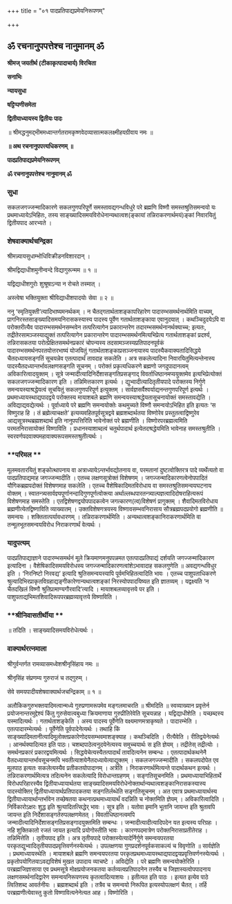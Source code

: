 +++
title = "०१ पादप्रतिपाद्यप्रमेयनिरूपणम्"

+++


## ॐ रचनानुपपत्तेश्च नानुमानम् ॐ

**श्रीमज् जयतीर्थ (टीकाकृत्पादाचार्य) विरचिता**

**सनाभिः**

**न्यायसुधा**

**षट्टिप्पणीसमेता**

**द्वितीयाध्यायस्य द्वितीयः पादः**

॥ श्रीमद्धनुमद्भीममध्वान्तर्गतरामकृष्णवेदव्यासात्मकलक्ष्मीहयग्रीवाय नमः ॥

**॥ अथ रचनानुपपत्त्यधिकरणम् ॥**

**पादप्रतिपाद्यप्रमेयनिरूपणम्**

**ॐ रचनानुपपत्तेश्च नानुमानम् ॐ**

### **सुधा**

सकलजगज्जन्मादिकारणे सकलगुणपरिपूर्णे समस्तावद्यगन्धविधुरे परे ब्रह्मणि विष्णौ समस्तश्रुतिसमन्वयो यः प्रथमाध्यायेऽभिहितः, तस्य साङ्ख्यादिसमयविरोधेनान्यथात्वश(ङ्कायां तन्निराकरणार्थमयं)ङ्कां निवारयितुं द्वितीयपाद आरभ्यते ।

### **शेषवाक्यार्थचन्द्रिका**

श्रीमन्न्यायसुधाम्भोधिविक्रीडनविशारदान् ।

श्रीमद्विद्याधीशमुनीन्वन्दे विद्यागुरून्मम ॥ १ ॥

यद्विद्याधीशगुरोः शुश्रूषाऽन्या न रोचते तस्मात् ।

अस्त्वेषा भक्तियुक्ता श्रीविद्याधीशपादयोः सेवा ॥ २ ॥

ननु ‘स्मृतियुक्ती’त्यादिभाष्यमनर्थकम् । न चैतद्गतार्थताशङ्कापरिहारेण पादारम्भसमर्थनार्थमिति वाच्यम्, प्रागनिरस्तसाङ्ख्यादिसमयनिरासकस्यास्य पादस्य पूर्वेण गतार्थताशङ्काया एवानुदयात् । कथञ्चिदुदयेऽपि वा परोक्तरीत्यैव पादारम्भसमर्थनसम्भवेन तत्परित्यागेन प्रकारान्तरेण तदारम्भसमर्थनानर्थक्याच्च; इत्यतः, तद्रीतेरसामञ्जस्याद्युक्तं तत्परित्यागेन प्रकारान्तरेण पादारम्भसमर्थनमित्यभिप्रेत्य गतार्थताशङ्कां प्रदर्श्य, तन्निरासकतया परोत्प्रेक्षितसमर्थनप्रकारं चोपन्यस्य तदसामञ्जस्यप्रतिपादनपूर्वकं पादारम्भसमर्थनपरतयोत्तरभाष्यं योजयितुं गतार्थताशङ्काप्रसञ्जनायास्य पादस्यैकवाक्यतादिसिद्धये चैतदध्यायसङ्गतिं सूचयन्नेव एतत्पादार्थं तावदाह सकलेति । अत्र सकलेत्यादिना निवारयितुमित्यन्तेनास्य पादस्यैतदध्यान्तर्भावलक्षणसङ्गति सूचनम् । परोक्तं प्रकृत्यधिकरणे ब्रह्मणो जगदुपादानत्वम् अविकारित्वादयुक्तम् । सूत्रे जन्मादीत्यादिनिर्देशासङ्गतिप्रसङ्गाद् विवर्ताधिष्ठानमप्ययुक्तमेव इत्यभिप्रेत्योक्तं सकलजगज्जन्मादिकारण इति । तन्निमित्तकारण इत्यर्थः । द्युभ्वादीत्यादितृतीयपादे परोक्तस्य निर्गुणे समन्वयस्याश्रद्धेयत्वं सूचयितुं सकलगुणपरिपूर्ण इत्युक्तम् । सार्वज्ञसर्वैश्वर्याद्यनन्तगुणपरिपूर्ण इत्यर्थः । प्रथमाध्यायस्थाद्यपादद्वये परोक्तस्य मायाशबले ब्रह्मणि समन्वयस्याश्रद्धेयतासूचनायोक्तं समस्तावद्येति । अविद्याद्यवद्येत्यर्थः । पूर्वाध्याये परे ब्रह्मणि समन्वयोक्तेः कथमुच्यते विष्णौ समन्वयोऽभिहित इति इत्यतः ‘स विष्णुराह हि । तं ब्रह्मेत्याचक्षते’ इत्यव्यवहितपूर्वसूत्रद्वये ब्रह्मशब्दार्थतया विष्णोरेव प्रस्तुतत्वाद्विष्णुरेव आद्यसूत्रस्थब्रह्मशब्दार्थ इति नानुपपत्तिरिति भावेनोक्तं परे ब्रह्मणीति । विष्णोरपरब्रह्मत्वमिति परमतनिरासायोक्तं विष्णाविति । प्रधानस्याशाब्दत्वं चतुर्थपादार्थ इत्येतदश्रद्धेयमिति भावेनाह समस्तश्रुतीति । स्वरवर्णपदवाक्यमहावाक्यरूपसमस्तश्रुतीत्यर्थः ।

### **परिमल **

मूलमवतारयितुं शङ्कोत्थापनाय वा अत्राध्यायेऽन्तर्भावद्योतनाय वा, परमतानां दुष्टत्वोक्तिरत्र पादे व्यर्थेत्यतो वा पादप्रतिपाद्यमाह जगज्जन्मादीति । एतच्च लक्षणसूत्रोक्तं विशेषणम् । जगज्जन्मादिकारणत्वेनोपपादितं यौगिकब्रह्मपदोक्तं विशेषणमाह सकलेति । एतच्च वैशेषिकादिमतविरोधाय वा समस्तश्रुतिसमन्वयघटनाय वोक्तम् । स्वातन्त्र्यसार्वज्ञ्यपूर्णानन्दादिगुणपूर्णत्वोक्त्या अर्थाल्लब्धपारतन्त्र्याल्पज्ञत्वादिदोषराहित्यरूपं विशेषणमाह समस्तेति । एतद्विशेषणद्वयोपपादकत्वेन जगत्कारण(त्व)विशेषणं प्रागुक्तम् । शैवादिमतविरोधाय ब्रह्मणीत्येतद्विष्णाविति व्याख्यातम् । उक्तविशेषणत्रयस्य विष्णावसम्भवनिरासाय सौत्रब्रह्मपदप्रयोगो ब्रह्मणीति ॥ समन्वयः । शक्तितात्पर्यावधारणम् । तन्निराकरणार्थमिति । अन्यथात्वशङ्कानिराकरणार्थमिति वा तन्मूलभूतसमन्वयविरोध निराकरणार्थं वेत्यर्थः ।

### **यादुपत्यम्**

पादप्रतिपाद्याज्ञाने पादारम्भसमर्थनं मूले क्रियमाणमनुपपन्नमत एतत्पादप्रतिपाद्यं दर्शयति जगज्जन्मादिकारण इत्यादिना । वैशेषिकादिसमयविरोधस्य जगज्जन्मादिकारणत्वांशेऽभावादाह सकलगुणेति ॥ अवद्यगन्धविधुर इति । ‘निरनिष्टो निरवद्य’ इत्यादि श्रुतिसमन्वयस्यापि पूर्वमभिहितत्वादिति भावः । एतच्च पाशुपताधिकरणे श्रुत्यादिभिरप्राकृतविग्रहाद्यङ्गीकारेणान्यथात्वशङ्कां निरस्योपपादयिष्यत इति ज्ञातव्यम् । यद्वक्ष्यति ‘न चैतदखिलं विष्णौ श्रुतिप्रामाण्यगौरवादि’त्यादि । मायाशबलव्यावृत्तये पर इति । पाशुपताद्यभिमतशिवादिरूपपरब्रह्मव्यावृत्तये विष्णाविति ।

### **श्रीनिवासतीर्थीया **

॥ तदिति । साङ्ख्यादिसमयविरोधेत्यर्थः ।

### **वाक्यार्थरत्नमाला**

श्रीगुर्वन्तर्गत रामव्यासमध्वेशश्रीनृसिंहाय नमः ॥

श्रीनृसिंह संप्रणम्य गुरुराजं च तद्गुरुम् ।

सेवे समयपादीयशेषवाक्यार्थजचन्द्रिकाम् ॥ १ ॥

अलौकिकगुरुभक्तयादिमत्वान्मध्ये गुरुप्रणामरूपमेव मङ्गलमाचरति ॥ श्रीमदिति ॥ स्वव्याख्यान प्रवृत्तेर्न प्रयोजनान्तरमुद्देश्यं किंतु गुरुसेवात्वबुध्या क्रियमाणाया गुरुप्रीतिरेवेति सूचयन्नाह । यद्विद्याधीशेति । यच्छब्दस्य यस्मादित्यर्थः । गतार्थताशङ्केति । अस्य पादस्य पूर्वेणेति वक्ष्यमाणमत्राकृष्यते । पादारम्भेति । एतत्पादारम्भेत्यर्थः । पूर्वेणेति पूर्वपादेनेत्यर्थः । तथाहि किं साङ्ख्यादिमतानीत्यादिमूलोक्तप्रकारेणोदयसम्भवमाशङ्क्याह । कथञ्चिदिति । रीत्यैवेति । रीतिद्वयेनेत्यर्थः । आनर्थक्यादित्यत इति पाठः। चशब्दपाठेत्वनुदयेनेत्यस्य समुच्चयार्थः स इति ज्ञेयम् । तद्रीतेस् तद्रीत्योः । समर्थनप्रकारं प्रकारद्वयमित्यर्थः । सिद्धयेचेत्यस्यैतत्पादार्थं तावदित्यनेन सम्बन्धः । एतत्पादार्थकथनेनै वैतदध्यायान्तर्भावसूचनमपि भवतीत्याशयेनैतदध्यायेत्याद्युक्तम् । सकलजगज्जन्मादीति । सकलपदोपेत एव मूलपाठ इत्यतः सकलेत्यस्यैव प्रतीकतयोपादानम् । अत्रेति । निराकरणार्थमित्यन्ते पादार्थकथन इत्यर्थः । तन्निराकरणार्थमित्यत्र तदित्यनेन सकलेत्यादि विरोधान्तग्रहणम् । सङ्गतिसूचनमिति । प्रथमाध्यायाभिहितार्थे विरोधपरिहारस्यैव द्वितीयाध्यायार्थतया साङ्ख्यादिसमयविरोधेनोक्तार्थान्यथात्वशङ्कानिरासकस्यास्य पादस्योक्तिर् द्वितीयाध्यायार्थप्रतिपादकतया सङ्गतिर्लब्धेति सङ्गतिसूचनम् । अत एवात्र प्रथमाध्यायार्थस्य द्वितीयाध्यायार्थान्तर्भावेन तच्छेषतया कथनात्प्रथमाध्यायार्थं वदन्निति च नोक्तमिति ज्ञेयम् । अविकारित्वादिति । निर्विकारोऽक्षरः शुद्ध इति श्रुत्यादितत्सिद्धेर् भावः । सूत्र इति । यतोवा इमानि भूतानि जायन्त इति श्रुतावपि जायन्त इति निर्देशासङ्गतेरुपलक्षणमेतत् । विवर्ताधिष्ठानत्वमपि जन्मादीत्यादिनिर्देशासङ्गतिप्रसङ्गादयुक्तमिति सम्बन्धः । जन्मादीत्यादीत्यादिपदेन यत इत्यस्य परिग्रहः । नहि शुक्तिकातो रजतं जायत इत्यादि प्रयोगोस्तीति भावः । कारणपदमात्रेण परोक्तनिरासाप्रतीतेराह । तन्निमित्तेति । तृतीयपाद इति । अत्र तृतीयपादे परोक्तस्येत्यादेर्निर्गुणे समन्वयपरतया परकृतद्युभ्वादितृतीयपादप्रवृत्तिवर्णनस्येत्यर्थः । उपलक्षणया गुणप्रदर्शनपूर्वकसाकल्यं च विवृणोति ॥ सार्वज्ञेति । प्रथमाध्यायस्थेति । मायाशबले ब्रह्मणि समन्वयपरतया परकृतप्रथमाध्यायस्थाद्यपादद्वयप्रवृत्तिवर्णनस्येत्यर्थः । प्रकृतोपयोगितयाऽवद्यविशेषं मुखत उपादाय व्याचष्टे । अविद्येति । परे ब्रह्मणि समन्वयोक्तेरिति । परब्रह्मजिज्ञासाया एव प्रथमसूत्रे मोक्षप्रयोजनकतया कर्तव्यत्वप्रतिपादनेन तस्यैव च जिज्ञास्यत्वोपपादनाय लक्षणसमर्थनादिद्वारेण समन्वयनिरूपणस्य कृतत्वादित्याशयः । इतीत्यत इति पाठः । इत्यत इत्येव पाठे त्वितिशब्द आवर्तनीयः । ब्रह्मशब्दार्थ इति । तत्रैव च समन्वयो निरूपित इत्यस्योपलक्षणं चैतत् । तर्हि परब्रह्मणीत्येवास्तु कुतो विष्णावित्यनेनेत्यत आह । विष्णोरिति ।

